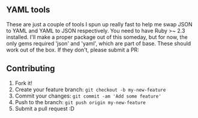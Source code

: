 ## YAML tools

These are just a couple of tools I spun up really fast to help
me swap JSON to YAML and YAML to JSON respectively. You need
to have Ruby >~ 2.3 installed. I'll make a proper package out
of this someday, but for now, the only gems required 'json' and
'yaml', which are part of base. These should work out of the
box. If they don't, please submit a PR:

## Contributing

1. Fork it!
2. Create your feature branch: `git checkout -b my-new-feature`
3. Commit your changes: `git commit -am 'Add some feature'`
4. Push to the branch: `git push origin my-new-feature`
5. Submit a pull request :D
